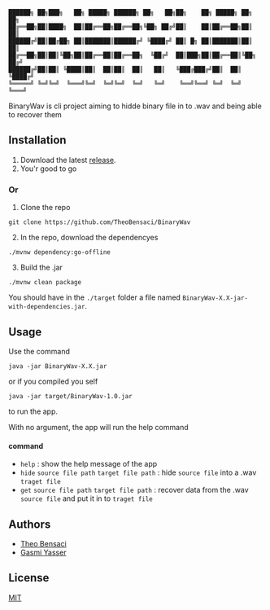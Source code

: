 
```
██████╗ ██╗███╗   ██╗ █████╗ ██████╗ ██╗   ██╗██╗    ██╗ █████╗ ██╗   ██╗
██╔══██╗██║████╗  ██║██╔══██╗██╔══██╗╚██╗ ██╔╝██║    ██║██╔══██╗██║   ██║
██████╔╝██║██╔██╗ ██║███████║██████╔╝ ╚████╔╝ ██║ █╗ ██║███████║██║   ██║
██╔══██╗██║██║╚██╗██║██╔══██║██╔══██╗  ╚██╔╝  ██║███╗██║██╔══██║╚██╗ ██╔╝
██████╔╝██║██║ ╚████║██║  ██║██║  ██║   ██║   ╚███╔███╔╝██║  ██║ ╚████╔╝
╚═════╝ ╚═╝╚═╝  ╚═══╝╚═╝  ╚═╝╚═╝  ╚═╝   ╚═╝    ╚══╝╚══╝ ╚═╝  ╚═╝  ╚═══╝
```
BinaryWav is cli project aiming to hidde binary file in to .wav and being able to recover them

## Installation
1. Download the latest [release]().
2. You'r good to go
### Or
1. Clone the repo 
```
git clone https://github.com/TheoBensaci/BinaryWav
```
2. In the repo, download the dependencyes
```
./mvnw dependency:go-offline
```
3. Build the .jar
```
./mvnw clean package 
```
You should have in the `./target` folder a file named `BinaryWav-X.X-jar-with-dependencies.jar`.

## Usage
Use the command
```
java -jar BinaryWav-X.X.jar
```
or if you compiled you self
```
java -jar target/BinaryWav-1.0.jar
```
to run the app.

With no argument, the app will run the help command
#### command
- `help` : show the help message of the app
- `hide` `source file path` `target file path` : hide `source file`  into a .wav `traget file`
- `get` `source file path` `target file path` : recover data from the .wav `source file` and put it in to `traget file`

## Authors
- [Theo Bensaci](https://github.com/TheoBensaci)
- [Gasmi Yasser](https://github.com/yss-g5)
## License
[MIT](https://choosealicense.com/licenses/mit/)